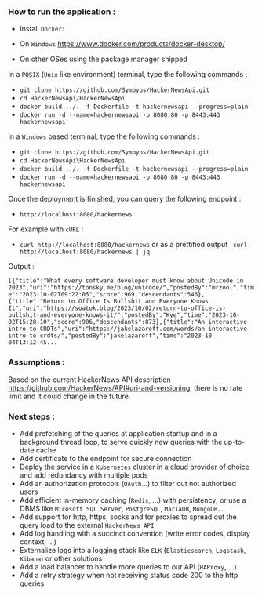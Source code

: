 ### How to run the application :

- Install `Docker`:

- On `Windows` https://www.docker.com/products/docker-desktop/ 
- On other OSes using the package manager shipped

In a `POSIX` (`Unix` like environment) terminal, type the following commands :

- `git clone https://github.com/Symbyos/HackerNewsApi.git`
- `cd HackerNewsApi/HackerNewsApi`
- `docker build ../. -f Dockerfile -t hackernewsapi --progress=plain`
- `docker run -d --name=hackernewsapi -p 8080:80 -p 8443:443 hackernewsapi`

In a `Windows` based terminal, type the following commands :

- `git clone https://github.com/Symbyos/HackerNewsApi.git`
- `cd HackerNewsApi\HackerNewsApi`
- `docker build ../. -f Dockerfile -t hackernewsapi --progress=plain`
- `docker run -d --name=hackernewsapi -p 8080:80 -p 8443:443 hackernewsapi`

Once the deployment is finished, you can query the following endpoint :

- `http://localhost:8080/hackernews`

For example with `cURL` :

- `curl http://localhost:8080/hackernews` or as a prettified output ` curl http://localhost:8080/hackernews | jq`

Output :

`[{"title":"What every software developer must know about Unicode in 2023","uri":"https://tonsky.me/blog/unicode/","postedBy":"mrzool","time":"2023-10-02T09:22:05","score":969,"descendants":546},{"title":"Return to Office Is Bullshit and Everyone Knows It","uri":"https://soatok.blog/2023/10/02/return-to-office-is-bullshit-and-everyone-knows-it/","postedBy":"Kye","time":"2023-10-02T15:28:10","score":906,"descendants":873},{"title":"An interactive intro to CRDTs","uri":"https://jakelazaroff.com/words/an-interactive-intro-to-crdts/","postedBy":"jakelazaroff","time":"2023-10-04T13:12:45...`

### Assumptions :

Based on the current HackerNews API description https://github.com/HackerNews/API#uri-and-versioning, there is no rate limit and it could change in the future.

### Next steps :

- Add prefetching of the queries at application startup and in a background thread loop, to serve quickly new queries with the up-to-date cache
- Add certificate to the endpoint for secure connection
- Deploy the service in a `Kubernetes` cluster in a cloud provider of choice and add redundancy with multiple pods
- Add an authorization protocols (`OAuth`...) to filter out not authorized users
- Add efficient in-memory caching (`Redis`, ...) with persistency; or use a DBMS like `Micosoft SQL Server`, `PostgreSQL`, `MariaDB`, `MongoDB`...
- Add support for http, https, socks and tor proxies to spread out the query load to the external `HackerNews API`
- Add log handling with a succinct convention (write error codes, display context, ...)
- Externalize logs into a logging stack like `ELK` (`Elasticsearch`, `Logstash`, `Kibana`) or other solutions
- Add a load balancer to handle more queries to our API (`HAProxy`, ...)
- Add a retry strategy when not receiving status code 200 to the http queries